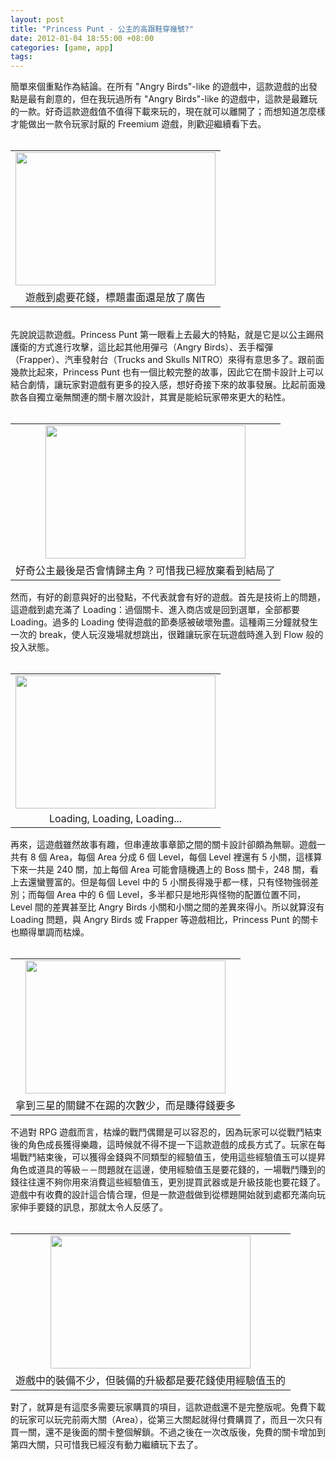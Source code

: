 ```yaml
--- 
layout: post
title: "Princess Punt - 公主的高跟鞋穿幾號?"
date: 2012-01-04 18:55:00 +08:00
categories: [game, app]
tags:
---
```


簡單來個重點作為結論。在所有 "Angry Birds"-like 的遊戲中，這款遊戲的出發點是最有創意的，但在我玩過所有 "Angry Birds"-like 的遊戲中，這款是最難玩的一款。好奇這款遊戲值不值得下載來玩的，現在就可以離開了；而想知道怎麼樣才能做出一款令玩家討厭的 Freemium 遊戲，則歡迎繼續看下去。<br /><br /><table align="center" cellpadding="0" cellspacing="0" class="tr-caption-container" style="margin-left: auto; margin-right: auto; text-align: center;"><tbody><tr><td style="text-align: center;"><a href="http://2.bp.blogspot.com/-IOVZpWQEiB8/TwQtBqjWesI/AAAAAAAAJLk/sMo4EgY_96Q/s1600/Photo+12-1-4+%25E4%25B8%258B%25E5%258D%25886+34+04.png" imageanchor="1" style="margin-left: auto; margin-right: auto;"><img border="0" height="213" src="http://2.bp.blogspot.com/-IOVZpWQEiB8/TwQtBqjWesI/AAAAAAAAJLk/sMo4EgY_96Q/s320/Photo+12-1-4+%25E4%25B8%258B%25E5%258D%25886+34+04.png" width="320" /></a></td></tr><tr><td class="tr-caption" style="text-align: center;">遊戲到處要花錢，標題畫面還是放了廣告</td></tr></tbody></table><br />先說說這款遊戲。Princess Punt 第一眼看上去最大的特點，就是它是以公主踢飛護衛的方式進行攻擊，這比起其他用彈弓（Angry Birds）、丟手榴彈（Frapper）、汽車發射台（Trucks and Skulls NITRO）來得有意思多了。跟前面幾款比起來，Princess Punt 也有一個比較完整的故事，因此它在關卡設計上可以結合劇情，讓玩家對遊戲有更多的投入感，想好奇接下來的故事發展。比起前面幾款各自獨立毫無關連的關卡層次設計，其實是能給玩家帶來更大的粘性。<br /><br /><table align="center" cellpadding="0" cellspacing="0" class="tr-caption-container" style="margin-left: auto; margin-right: auto; text-align: center;"><tbody><tr><td style="text-align: center;"><a href="http://3.bp.blogspot.com/-SW0ru_teHYA/TwQtEFzHYOI/AAAAAAAAJL0/u2tnjM5L6Ok/s1600/Photo+12-1-4+%25E4%25B8%258B%25E5%258D%25886+35+28.png" imageanchor="1" style="margin-left: auto; margin-right: auto;"><img border="0" height="213" src="http://3.bp.blogspot.com/-SW0ru_teHYA/TwQtEFzHYOI/AAAAAAAAJL0/u2tnjM5L6Ok/s320/Photo+12-1-4+%25E4%25B8%258B%25E5%258D%25886+35+28.png" width="320" /></a></td></tr><tr><td class="tr-caption" style="text-align: center;">好奇公主最後是否會情歸主角？可惜我已經放棄看到結局了</td></tr></tbody></table>然而，有好的創意與好的出發點，不代表就會有好的遊戲。首先是技術上的問題，這遊戲到處充滿了 Loading：過個關卡、進入商店或是回到選單，全部都要 Loading。過多的 Loading 使得遊戲的節奏感被破壞殆盡。這種兩三分鐘就發生一次的 break，使人玩沒幾場就想跳出，很難讓玩家在玩遊戲時進入到 Flow 般的投入狀態。<br /><br /><table align="center" cellpadding="0" cellspacing="0" class="tr-caption-container" style="margin-left: auto; margin-right: auto; text-align: center;"><tbody><tr><td style="text-align: center;"><a href="http://3.bp.blogspot.com/-LsQDrEmoiFQ/TwQtDJTCbbI/AAAAAAAAJLs/ZF-zkP0D2Mk/s1600/Photo+12-1-4+%25E4%25B8%258B%25E5%258D%25886+34+22.png" imageanchor="1" style="margin-left: auto; margin-right: auto;"><img border="0" height="213" src="http://3.bp.blogspot.com/-LsQDrEmoiFQ/TwQtDJTCbbI/AAAAAAAAJLs/ZF-zkP0D2Mk/s320/Photo+12-1-4+%25E4%25B8%258B%25E5%258D%25886+34+22.png" width="320" /></a></td></tr><tr><td class="tr-caption" style="text-align: center;">Loading, Loading, Loading...</td></tr></tbody></table>再來，這遊戲雖然故事有趣，但串連故事章節之間的關卡設計卻頗為無聊。遊戲一共有 8 個 Area，每個 Area 分成 6 個 Level，每個 Level 裡還有 5 小關，這樣算下來一共是 240 關，加上每個 Area 可能會隨機遇上的 Boss 關卡，248 關，看上去還蠻豐富的。但是每個 Level 中的 5 小關長得幾乎都一樣，只有怪物強弱差別；而每個 Area 中的 6 個 Level，多半都只是地形與怪物的配置位置不同，Level 間的差異甚至比 Angry Birds 小關和小關之間的差異來得小。所以就算沒有 Loading 問題，與 Angry Birds 或 Frapper 等遊戲相比，Princess Punt 的關卡也顯得單調而枯燥。<br /><br /><table align="center" cellpadding="0" cellspacing="0" class="tr-caption-container" style="margin-left: auto; margin-right: auto; text-align: center;"><tbody><tr><td style="text-align: center;"><a href="http://3.bp.blogspot.com/-or027-3nUDs/TwQtF8ktwnI/AAAAAAAAJL8/r0qpTSTE0sU/s1600/Photo+12-1-4+%25E4%25B8%258B%25E5%258D%25886+36+51.png" imageanchor="1" style="margin-left: auto; margin-right: auto;"><img border="0" height="213" src="http://3.bp.blogspot.com/-or027-3nUDs/TwQtF8ktwnI/AAAAAAAAJL8/r0qpTSTE0sU/s320/Photo+12-1-4+%25E4%25B8%258B%25E5%258D%25886+36+51.png" width="320" /></a></td></tr><tr><td class="tr-caption" style="text-align: center;">拿到三星的關鍵不在踢的次數少，而是賺得錢要多</td></tr></tbody></table>不過對 RPG 遊戲而言，枯燥的戰鬥偶爾是可以容忍的，因為玩家可以從戰鬥結束後的角色成長獲得樂趣，這時候就不得不提一下這款遊戲的成長方式了。玩家在每場戰鬥結束後，可以獲得金錢與不同類型的經驗值玉，使用這些經驗值玉可以提昇角色或道具的等級－－問題就在這邊，使用經驗值玉是要花錢的，一場戰鬥賺到的錢往往還不夠你用來消費這些經驗值玉，更別提買武器或是升級技能也要花錢了。遊戲中有收費的設計這合情合理，但是一款遊戲做到從標題開始就到處都充滿向玩家伸手要錢的訊息，那就太令人反感了。<br /><br /><table align="center" cellpadding="0" cellspacing="0" class="tr-caption-container" style="margin-left: auto; margin-right: auto; text-align: center;"><tbody><tr><td style="text-align: center;"><a href="http://4.bp.blogspot.com/-RsHbBDm56eI/TwQuRZJKidI/AAAAAAAAJMI/1l_cCGPort4/s1600/Photo+12-1-4+%25E4%25B8%258B%25E5%258D%25886+36+16.png" imageanchor="1" style="margin-left: auto; margin-right: auto;"><img border="0" height="213" src="http://4.bp.blogspot.com/-RsHbBDm56eI/TwQuRZJKidI/AAAAAAAAJMI/1l_cCGPort4/s320/Photo+12-1-4+%25E4%25B8%258B%25E5%258D%25886+36+16.png" width="320" /></a></td></tr><tr><td class="tr-caption" style="text-align: center;">遊戲中的裝備不少，但裝備的升級都是要花錢使用經驗值玉的</td></tr></tbody></table>對了，就算是有這麼多需要玩家購買的項目，這款遊戲還不是完整版呢。免費下載的玩家可以玩完前兩大關（Area），從第三大關起就得付費購買了，而且一次只有買一關，還不是後面的關卡整個解鎖。不過之後在一次改版後，免費的關卡增加到第四大關，只可惜我已經沒有動力繼續玩下去了。
